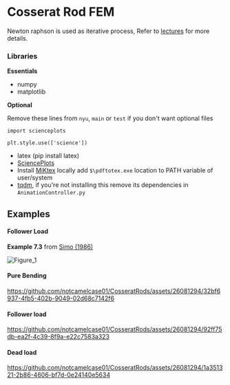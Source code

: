 # Cosserat Rod FEM

Newton raphson is used as iterative process, Refer to [lectures](https://www.youtube.com/watch?v=yREiLRTtoy4&list=PLqDNYu0I0krGSXpClGU5ZVsVXSIr13q2F) for more details.

### Libraries
**Essentials**
- numpy
- matplotlib

**Optional**

Remove these lines from `nyu`, `main` or `test` if you don't want optional files
```
import scienceplots

plt.style.use(['science'])
```
- latex (pip install latex)
- [SciencePlots](https://pypi.org/project/SciencePlots/)
- Install [MiKtex](https://miktex.org/download) locally add `$\pdftotex.exe` location to PATH variable of user/system
- [tqdm](https://pypi.org/project/tqdm/), if you're not installing this remove its dependencies in `AnimationController.py`
## Examples

#### Follower Load

**Example 7.3** from [Simo (1986)](https://doi.org/10.1016/0045-7825(86)90079-4) 


![Figure_1](https://github.com/notcamelcase01/CosseratRods/assets/26081294/caa9ae60-ad5d-40b1-bfa7-f54909bc65a7)


#### Pure Bending

https://github.com/notcamelcase01/CosseratRods/assets/26081294/32bf6937-4fb5-402b-9049-02d68c7142f6

#### Follower load

https://github.com/notcamelcase01/CosseratRods/assets/26081294/92ff75db-ea2f-4c39-8f9a-e22c7583a323


#### Dead load

https://github.com/notcamelcase01/CosseratRods/assets/26081294/1a351321-2b86-4606-bf7d-0e24140e5634

